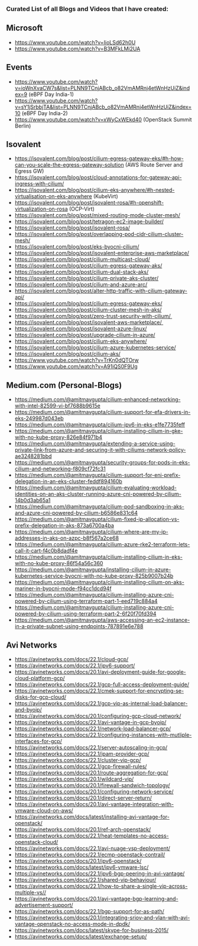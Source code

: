 ### Curated List of all Blogs and Videos that I have created:

## Microsoft
* https://www.youtube.com/watch?v=IioLSd62h0U
* https://www.youtube.com/watch?v=B3MFkLMi2UA

## Events
* https://www.youtube.com/watch?v=ioWnXvaCW7s&list=PLNN9TCnjABcb_o82VmAMRnj4etWnHzUiZ&index=9 (eBPF Day India-1)
* https://www.youtube.com/watch?v=sY1jSrbbjTA&list=PLNN9TCnjABcb_o82VmAMRnj4etWnHzUiZ&index=10 (eBPF Day India-2)
* https://www.youtube.com/watch?v=xWyCxWEkd40 (OpenStack Summit Berlin)

## Isovalent
* https://isovalent.com/blog/post/cilium-egress-gateway-eks/#h-how-can-you-scale-the-egress-gateway-solution (AWS Route Server and Egress GW)
* https://isovalent.com/blog/post/cloud-annotations-for-gateway-api-ingress-with-cilium/
* https://isovalent.com/blog/post/cilium-eks-anywhere/#h-nested-virtualisation-on-eks-anywhere (KubeVirt)
* https://isovalent.com/blog/post/isovalent-rosa/#h-openshift-virtualization-on-rosa (OCP-Virt)
* https://isovalent.com/blog/post/mixed-routing-mode-cluster-mesh/
* https://isovalent.com/blog/post/tetragon-ec2-image-builder/
* https://isovalent.com/blog/post/isovalent-rosa/
* https://isovalent.com/blog/post/overlapping-pod-cidr-cilium-cluster-mesh/
* https://isovalent.com/blog/post/eks-byocni-cilium/
* https://isovalent.com/blog/post/isovalent-enterprise-aws-marketplace/
* https://isovalent.com/blog/post/cilium-multicast-cloud/
* https://isovalent.com/blog/post/cilium-egress-gateway-aks/
* https://isovalent.com/blog/post/cilium-dual-stack-aks/
* https://isovalent.com/blog/post/cilium-private-aks-cluster/
* https://isovalent.com/blog/post/cilium-and-azure-arc/
* https://isovalent.com/blog/post/alter-http-traffic-with-cilium-gateway-api/
* https://isovalent.com/blog/post/cilium-egress-gateway-eks/
* https://isovalent.com/blog/post/cilium-cluster-mesh-in-aks/
* https://isovalent.com/blog/post/zero-trust-security-with-cilium/ 
* https://isovalent.com/blog/post/isovalent-aws-marketplace/ 
* https://isovalent.com/blog/post/isovalent-azure-linux/
* https://isovalent.com/blog/post/upgrade-cilium-in-azure/
* https://isovalent.com/blog/post/cilium-eks-anywhere/
* https://isovalent.com/blog/post/cilium-azure-kubernetes-service/
* https://isovalent.com/blog/post/cilium-aks/
* https://www.youtube.com/watch?v=TrKn0dQTOrw
* https://www.youtube.com/watch?v=A91iQS0F9Ug

## Medium.com (Personal-Blogs)
* https://medium.com/@amitmavgupta/cilium-enhanced-networking-with-intel-82599-vi-bf7688b9615e
* https://medium.com/@amitmavgupta/cilium-support-for-efa-drivers-in-eks-249987d043eb
* https://medium.com/@amitmavgupta/cilium-ipv6-in-eks-e1fe7735feff
* https://medium.com/@amitmavgupta/cilium-installing-cilium-in-gke-with-no-kube-proxy-826e84f971b4
* https://medium.com/@amitmavgupta/extending-a-service-using-private-link-from-azure-and-securing-it-with-ciliums-network-policy-ae3248281bbd
* https://medium.com/@amitmavgupta/security-groups-for-pods-in-eks-cilium-and-networking-f809cf72fc31
* https://medium.com/@amitmavgupta/cilium-support-for-eni-prefix-delegation-in-an-eks-cluster-feddf894160b
* https://medium.com/@amitmavgupta/cilium-evaluating-workload-identities-on-an-aks-cluster-running-azure-cni-powered-by-cilium-14b0d3ab65a1
* https://medium.com/@amitmavgupta/cilium-pod-sandboxing-in-aks-and-azure-cni-powered-by-cilium-b6586e831c64
* https://medium.com/@amitmavgupta/cilium-fixed-ip-allocation-vs-prefix-delegation-in-aks-873a6700a4ba
* https://medium.com/@amitmavgupta/cilium-where-are-my-ip-addresses-in-aks-on-azpc-b8f567a2ce68
* https://medium.com/@amitmavgupta/cilium-azure-rke2-terraform-lets-call-it-cart-f4c0b8dadf4e
* https://medium.com/@amitmavgupta/cilium-installing-cilium-in-eks-with-no-kube-proxy-86f54a56c360
* https://medium.com/@amitmavgupta/installing-cilium-in-azure-kubernetes-service-byocni-with-no-kube-proxy-825b9007b24b
* https://medium.com/@amitmavgupta/cilium-installing-cilium-on-aks-mariner-in-byocni-mode-f94cc1dcd94f
* https://medium.com/@amitmavgupta/cilium-installing-azure-cni-powered-by-cilium-using-terraform-part-1-eed719c884a4
* https://medium.com/@amitmavgupta/cilium-installing-azure-cni-powered-by-cilium-using-terraform-part-2-6f20f70fd394
* https://medium.com/@amitmavgupta/aws-accessing-an-ec2-instance-in-a-private-subnet-using-endpoints-787891e6e788

## Avi Networks
* https://avinetworks.com/docs/22.1/cloud-gcp/
* https://avinetworks.com/docs/22.1/ipv6-support/
* https://avinetworks.com/docs/20.1/avi-deployment-guide-for-google-cloud-platform-gcp/
* https://avinetworks.com/docs/22.1/gcp-full-access-deployment-guide/
* https://avinetworks.com/docs/22.1/cmek-support-for-encrypting-se-disks-for-gcp-cloud/
* https://avinetworks.com/docs/22.1/gcp-vip-as-internal-load-balancer-and-byoip/
* https://avinetworks.com/docs/20.1/configuring-gcp-cloud-network/
* https://avinetworks.com/docs/22.1/avi-vantage-in-gcp-byoip/
* https://avinetworks.com/docs/22.1/network-load-balancer-gcp/
* https://avinetworks.com/docs/22.1/configuring-instances-with-mutliple-interfaces-for-gcp/
* https://avinetworks.com/docs/22.1/server-autoscaling-in-gcp/
* https://avinetworks.com/docs/22.1/ipam-provider-gcp/
* https://avinetworks.com/docs/22.1/cluster-vip-gcp/
* https://avinetworks.com/docs/22.1/gcp-firewall-rules/
* https://avinetworks.com/docs/20.1/route-aggregation-for-gcp/
* https://avinetworks.com/docs/20.1/wildcard-vip/
* https://avinetworks.com/docs/20.1/firewall-sandwich-topology/
* https://avinetworks.com/docs/20.1/configuring-network-service/
* https://avinetworks.com/docs/20.1/direct-server-return/
* https://avinetworks.com/docs/20.1/avi-vantage-integration-with-vmware-cloud-on-aws/
* https://avinetworks.com/docs/latest/installing-avi-vantage-for-openstack/
* https://avinetworks.com/docs/20.1/ref-arch-openstack/
* https://avinetworks.com/docs/22.1/heat-templates-no-access-openstack-cloud/
* https://avinetworks.com/docs/22.1/avi-nuage-vsp-deployment/
* https://avinetworks.com/docs/22.1/ecmp-openstack-contrail/
* https://avinetworks.com/docs/20.1/ipv6-openstack/
* https://avinetworks.com/docs/latest/ipv6-vmware-lsc/
* https://avinetworks.com/docs/22.1/ipv6-bgp-peering-in-avi-vantage/
* https://avinetworks.com/docs/22.1/shared-vip-behaviour/
* https://avinetworks.com/docs/22.1/how-to-share-a-single-vip-across-multiple-vs//
* https://avinetworks.com/docs/20.1/avi-vantage-bgp-learning-and-advertisement-support/
* https://avinetworks.com/docs/22.1/bgp-support-for-as-path/
* https://avinetworks.com/docs/20.1/integrating-sriov-and-vlan-with-avi-vantage-openstack-no-access-mode-in-dpdk/
* https://avinetworks.com/docs/latest/skype-for-business-2015/
* https://avinetworks.com/docs/latest/exchange-setup/
